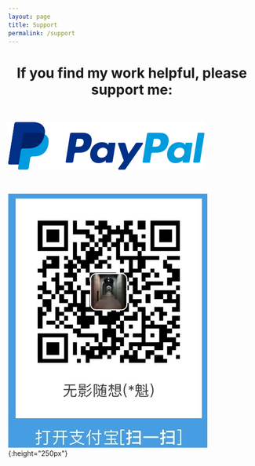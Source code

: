 ```yaml
---
layout: page
title: Support
permalink: /support
---
```


<center><h1>
If you find my work helpful, please support me: 
</h1></center>

<br/>

[![Paypal](/assets/images/paypal.svg)](https://www.paypal.me/zhaokv)

<br/>

![alipay](/assets/images/alipay.jpg){:height="250px"}